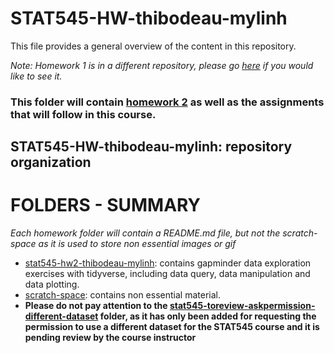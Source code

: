 # STAT545-HW-thibodeau-mylinh
This file provides a general overview of the content in this repository.

*Note: Homework 1 is in a different repository, please go [here](https://github.com/mylinhthibodeau/STAT545-hw01-thibodeau-mylinh) if you would like to see it.*    

### This folder will contain [homework 2](https://github.com/mylinhthibodeau/STAT545-HW-thibodeau-mylinh/tree/master/stat545-hw2-thibodeau-mylinh) as well as the assignments that will follow in this course.

## STAT545-HW-thibodeau-mylinh: repository organization
# FOLDERS - SUMMARY  
*Each homework folder will contain a README.md file, but not the scratch-space as it is used to store non essential images or gif*

- [stat545-hw2-thibodeau-mylinh](https://github.com/mylinhthibodeau/STAT545-HW-thibodeau-mylinh/tree/master/stat545-hw2-thibodeau-mylinh): contains gapminder data exploration exercises with tidyverse, including data query, data manipulation and data plotting.  
- [scratch-space](https://github.com/mylinhthibodeau/STAT545-HW-thibodeau-mylinh/tree/master/scratch-space): contains non essential material.  
- **Please do not pay attention to the [stat545-toreview-askpermission-different-dataset](https://github.com/mylinhthibodeau/STAT545-HW-thibodeau-mylinh/tree/master/stat545-toreview-askpermission-different-dataset/CopyOfchek2-data-trial-stat545) folder, as it has only been added for requesting the permission to use a different dataset for the STAT545 course and it is pending review by the course instructor**  